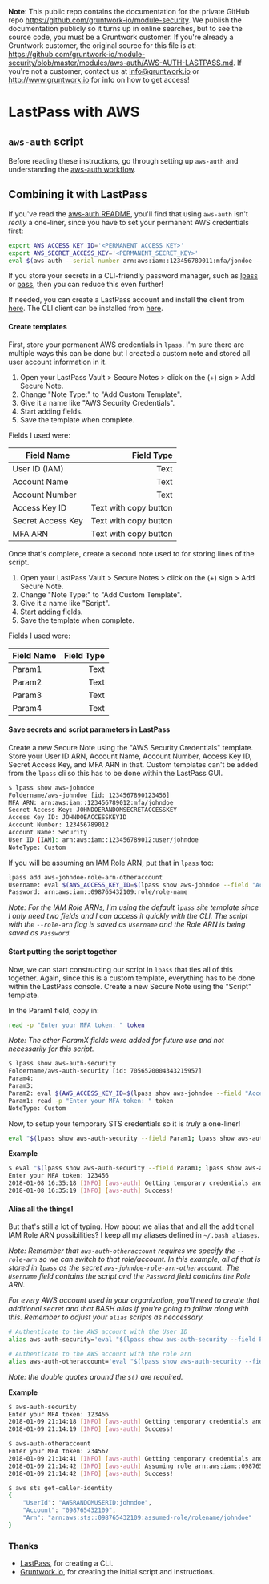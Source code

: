 **Note**: This public repo contains the documentation for the private GitHub repo <https://github.com/gruntwork-io/module-security>.
We publish the documentation publicly so it turns up in online searches, but to see the source code, you must be a Gruntwork customer.
If you're already a Gruntwork customer, the original source for this file is at: <https://github.com/gruntwork-io/module-security/blob/master/modules/aws-auth/AWS-AUTH-LASTPASS.md>.
If you're not a customer, contact us at <info@gruntwork.io> or <http://www.gruntwork.io> for info on how to get access!

# LastPass with AWS


## `aws-auth` script

Before reading these instructions, go through setting up `aws-auth` and understanding the [aws-auth workflow](https://github.com/gruntwork-io/module-security-public/tree/master/modules/aws-auth/README.md).

## Combining it with LastPass

If you've read the [aws-auth README](https://github.com/gruntwork-io/module-security-public/tree/master/modules/aws-auth/README.md), you'll find that using `aws-auth` isn't *really* a one-liner, since you have to set your permanent AWS credentials first:

```bash
export AWS_ACCESS_KEY_ID='<PERMANENT_ACCESS_KEY>'
export AWS_SECRET_ACCESS_KEY='<PERMANENT_SECRET_KEY>'
eval $(aws-auth --serial-number arn:aws:iam::123456789011:mfa/jondoe --token-code 123456)
```

If you store your secrets in a CLI-friendly password manager, such as [lpass](https://github.com/lastpass/lastpass-cli) or [pass](https://github.com/gruntwork-io/module-security-public/tree/master/modules/aws-auth#combining-it-with-password-managers), 
then you can reduce this even further!

If needed, you can create a LastPass account and install the client from [here](https://www.lastpass.com/). The CLI client can be installed from [here](https://github.com/lastpass/lastpass-cli).

#### Create templates

First, store your permanent AWS credentials in `lpass`. I'm sure there are multiple ways this can be done but I created a 
custom note and stored all user account information in it.

1. Open your LastPass Vault > Secure Notes > click on the (+) sign > Add Secure Note.
2. Change "Note Type:" to "Add Custom Template".
3. Give it a name like "AWS Security Credentials".
4. Start adding fields.
5. Save the template when complete.

Fields I used were:

| Field Name    | Field Type    |
| ------------- |-------------: |
| User ID (IAM) | Text |
| Account Name  | Text |
| Account Number | Text |
| Access Key ID | Text with copy button |
| Secret Access Key | Text with copy button |
| MFA ARN | Text with copy button |

Once that's complete, create a second note used to for storing lines of the script.

1. Open your LastPass Vault > Secure Notes > click on the (+) sign > Add Secure Note.
2. Change "Note Type:" to "Add Custom Template".
3. Give it a name like "Script".
4. Start adding fields.
5. Save the template when complete.

Fields I used were:

| Field Name    | Field Type    |
| ------------- |-------------: |
| Param1 | Text |
| Param2 | Text |
| Param3 | Text |
| Param4 | Text |


#### Save secrets and script parameters in LastPass

Create a new Secure Note using the "AWS Security Credentials" template. Store your User ID ARN, Account Name, Account Number, 
Access Key ID, Secret Access Key, and MFA ARN in that. Custom templates can't be added from the `lpass` cli so this has to be 
done within the LastPass GUI.

```bash
$ lpass show aws-johndoe
Foldername/aws-johndoe [id: 1234567890123456]
MFA ARN: arn:aws:iam::123456789012:mfa/johndoe
Secret Access Key: JOHNDOERANDOMSECRETACCESSKEY
Access Key ID: JOHNDOEACCESSKEYID
Account Number: 123456789012
Account Name: Security
User ID (IAM): arn:aws:iam::123456789012:user/johndoe
NoteType: Custom
```

If you will be assuming an IAM Role ARN, put that in `lpass` too:

```bash
lpass add aws-johndoe-role-arn-otheraccount
Username: eval $(AWS_ACCESS_KEY_ID=$(lpass show aws-johndoe --field "Access Key ID") AWS_SECRET_ACCESS_KEY=$(lpass show aws-johndoe --field "Secret Access Key") aws-auth --serial-number $(lpass show aws-johndoe --field "MFA ARN") --token-code "$token" --role-arn $(lpass show aws-johndoe-role-arn-otheraccount --password))
Password: arn:aws:iam::098765432109:role/role-name
```

_Note: For the IAM Role ARNs, I'm using the default `lpass` site template since I only need two fields and I can access it quickly with the CLI. The script with the `--role-arn` flag is saved as `Username` and the Role ARN is being saved as `Password`._

#### Start putting the script together

Now, we can start constructing our script in `lpass` that ties all of this together. Again, since this is a custom template, everything has to
be done within the LastPass console. Create a new Secure Note using the "Script" template.

In the Param1 field, copy in:

```bash
read -p "Enter your MFA token: " token
```

_Note: The other ParamX fields were added for future use and not necessarily for this script._

```bash
$ lpass show aws-auth-security
Foldername/aws-auth-security [id: 7056520004343215957]
Param4:
Param3:
Param2: eval $(AWS_ACCESS_KEY_ID=$(lpass show aws-johndoe --field "Access Key ID") AWS_SECRET_ACCESS_KEY=$(lpass show aws-johndoe --field "Secret Access Key") aws-auth --serial-number $(lpass show aws-johndoe --field "MFA ARN") --token-code "$token")
Param1: read -p "Enter your MFA token: " token
NoteType: Custom
```

Now, to setup your temporary STS credentials so it is *truly* a one-liner!
 
```bash
eval "$(lpass show aws-auth-security --field Param1; lpass show aws-auth-security --field Param2)"
```

**Example**

```bash
$ eval "$(lpass show aws-auth-security --field Param1; lpass show aws-auth-security --field Param2)"
Enter your MFA token: 123456
2018-01-08 16:35:18 [INFO] [aws-auth] Getting temporary credentials and token for MFA device arn:aws:iam::123456789012:mfa/johndoe
2018-01-08 16:35:19 [INFO] [aws-auth] Success!
```

#### Alias all the things!

But that's still a lot of typing. How about we alias that and all the additional IAM Role ARN possibilities? I keep all my aliases defined in `~/.bash_aliases`.

_Note: Remember that `aws-auth-otheraccount` requires we specify the `--role-arn` so we can switch to that role/account. In this example, all 
of that is stored in `lpass` as the secret `aws-johndoe-role-arn-otheraccount`. The `Username` field contains the script and the `Password` field
contains the Role ARN._

_For every AWS account used in your organization, you'll need to create that additional secret and that BASH alias if you're going to follow along with this.
Remember to adjust your `alias` scripts as neccessary._

```bash
# Authenticate to the AWS account with the User ID
alias aws-auth-security='eval "$(lpass show aws-auth-security --field Param1; lpass show aws-auth-security --field Param2)"'

# Authenticate to the AWS account with the role arn
alias aws-auth-otheraccount='eval "$(lpass show aws-auth-security --field Param1; lpass show aws-johndoe-role-arn-otheraccount --username)"'
```

*Note: the double quotes around the `$()` are required.*

**Example**

```bash
$ aws-auth-security
Enter your MFA token: 123456
2018-01-09 21:14:18 [INFO] [aws-auth] Getting temporary credentials and token for MFA device arn:aws:iam::123456789012:mfa/johndoe
2018-01-09 21:14:19 [INFO] [aws-auth] Success!

$ aws-auth-otheraccount
Enter your MFA token: 234567
2018-01-09 21:14:41 [INFO] [aws-auth] Getting temporary credentials and token for MFA device arn:aws:iam::123456789012:mfa/johndoe
2018-01-09 21:14:42 [INFO] [aws-auth] Assuming role arn:aws:iam::098765432109:role/rolename
2018-01-09 21:14:42 [INFO] [aws-auth] Success!

$ aws sts get-caller-identity
{
    "UserId": "AWSRANDOMUSERID:johndoe",
    "Account": "098765432109",
    "Arn": "arn:aws:sts::098765432109:assumed-role/rolename/johndoe"
}
```


### Thanks

- [LastPass](https://github.com/lastpass/lastpass-cli), for creating a CLI.
- [Gruntwork.io](https://github.com/gruntwork-io), for creating the initial script and instructions.
